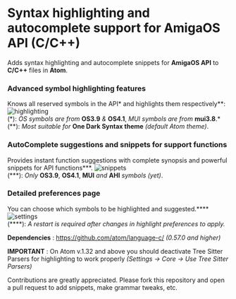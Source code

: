 # Syntax highlighting and autocomplete support for AmigaOS API (C/C++)
Adds syntax highlighting and autocomplete snippets for **AmigaOS API** to **C/C++** files in **Atom**.



### Advanced symbol highlighting features
Knows all reserved symbols in the API\* and highlights them respectively\*\*:
![highlighting](https://i.imgsafe.org/ec/ecb79c6b13.gif)
<br>(\*): *OS symbols are from* **OS3.9** *&* **OS4.1**, *MUI symbols are from* **mui3.8**.*</br>
(\*\*): *Most suitable for* **One Dark Syntax theme** *(default Atom theme)*.

### AutoComplete suggestions and snippets for support functions
Provides instant function suggestions with complete synopsis and powerful snippets for API functions\*\*\*.
![snippets](https://i.imgsafe.org/ec/ecb79cb472.gif)
<br>(\*\*\*): *Only* **OS3.9**, **OS4.1**, **MUI** *and* **AHI** *symbols (yet)*.</br>

### Detailed preferences page
You can choose which symbols to be highlighted and suggested.\*\*\*\*
![settings](https://i.imgsafe.org/ec/ecb78ea9c2.gif)
<br>(\*\*\*\*): *A restart is required after changes in highlight preferences to apply.*</br>

**Dependencies** : https://github.com/atom/language-c/ *(0.57.0 and higher)*

**IMPORTANT** : On Atom v.1.32 and above you should deactivate Tree Sitter Parsers for highlighting to work properly *(Settings -> Core -> Use Tree Sitter Parsers)*

Contributions are greatly appreciated. Please fork this repository and open a
pull request to add snippets, make grammar tweaks, etc.

